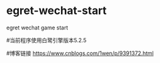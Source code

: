 # egret-wechat-start
egret wechat game start

#当前程序使用白鹭引擎版本5.2.5

#博客链接
<a href="https://www.cnblogs.com/1wen/p/9391372.html">https://www.cnblogs.com/1wen/p/9391372.html</a>